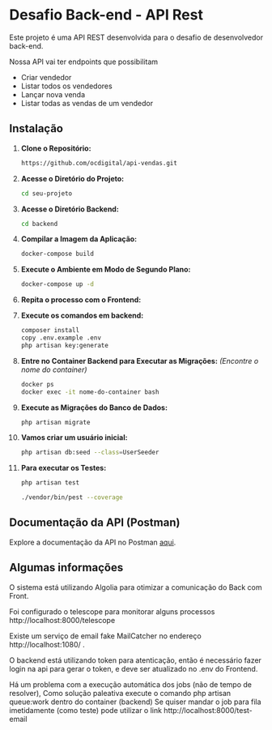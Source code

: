 # Desafio Back-end - API Rest

Este projeto é uma API REST desenvolvida para o desafio de desenvolvedor back-end.


Nossa API vai ter endpoints que possibilitam

* Criar vendedor
* Listar todos os vendedores
* Lançar nova venda
* Listar todas as vendas de um vendedor


## Instalação

1. **Clone o Repositório:**
    ```bash
    https://github.com/ocdigital/api-vendas.git
    ```

2. **Acesse o Diretório do Projeto:**
    ```bash
    cd seu-projeto
    ```
3. **Acesse o Diretório Backend:**
    ```bash
    cd backend
    ```

4. **Compilar a Imagem da Aplicação:**
    ```bash
    docker-compose build
    ```

5. **Execute o Ambiente em Modo de Segundo Plano:**
    ```bash
    docker-compose up -d
    ```

6. **Repita o processo com o Frontend:**


7. **Execute os comandos em backend:**
    ```bash
    composer install
    copy .env.example .env
    php artisan key:generate
    ```


7. **Entre no Container Backend para Executar as Migrações:**
    *(Encontre o nome do container)*
    ```bash
    docker ps
    docker exec -it nome-do-container bash
    ```

8. **Execute as Migrações do Banco de Dados:**
    ```bash
    php artisan migrate
    ```

9. **Vamos criar um usuário inicial:**
    ```bash
    php artisan db:seed --class=UserSeeder
    ```

10. **Para executar os Testes:**
    ```bash
    php artisan test

    ./vendor/bin/pest --coverage
    ```

## Documentação da API (Postman)

Explore a documentação da API no Postman [aqui](https://documenter.getpostman.com/view/2748681/2sA35Bd5JE).

## Algumas informações

O sistema está utilizando Algolia para otimizar a comunicação do Back com Front.

Foi configurado o telescope para monitorar alguns processos http://localhost:8000/telescope

Existe um serviço de email fake MailCatcher no endereço http://localhost:1080/ .

O backend está utilizando token para atenticação, então é necessário fazer login na api
para gerar o token, e deve ser atualizado no .env do Frontend. 

Há um problema com a execução automática dos jobs (não de tempo de resolver),
Como solução paleativa execute o comando php artisan queue:work dentro do container (backend)
Se quiser mandar o job para fila imetidamente (como teste) pode utilizar o link http://localhost:8000/test-email


